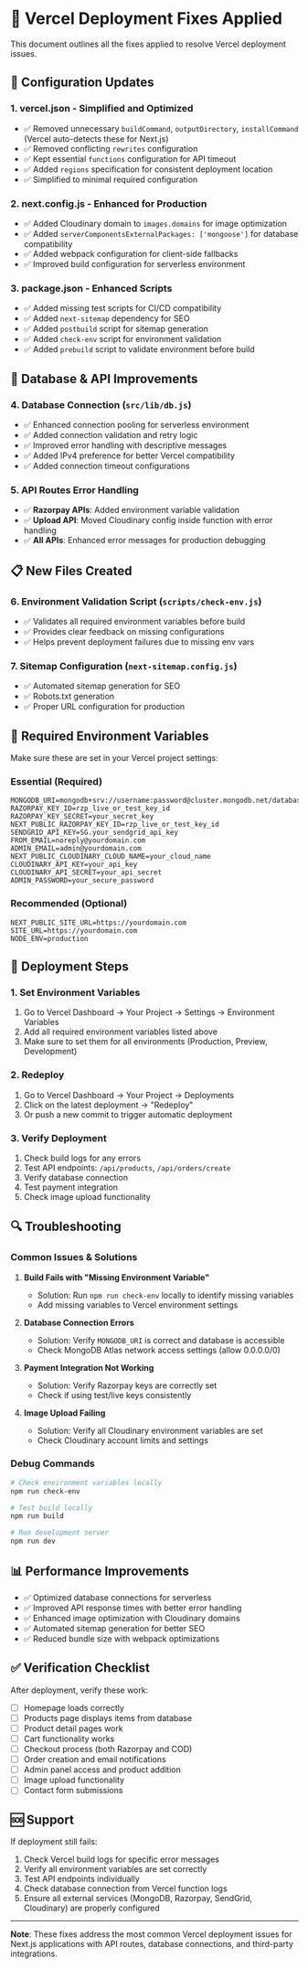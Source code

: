 # 🚀 Vercel Deployment Fixes Applied

This document outlines all the fixes applied to resolve Vercel deployment issues.

## 🔧 Configuration Updates

### 1. **vercel.json** - Simplified and Optimized

- ✅ Removed unnecessary `buildCommand`, `outputDirectory`, `installCommand` (Vercel auto-detects these for Next.js)
- ✅ Removed conflicting `rewrites` configuration
- ✅ Kept essential `functions` configuration for API timeout
- ✅ Added `regions` specification for consistent deployment location
- ✅ Simplified to minimal required configuration

### 2. **next.config.js** - Enhanced for Production

- ✅ Added Cloudinary domain to `images.domains` for image optimization
- ✅ Added `serverComponentsExternalPackages: ['mongoose']` for database compatibility
- ✅ Added webpack configuration for client-side fallbacks
- ✅ Improved build configuration for serverless environment

### 3. **package.json** - Enhanced Scripts

- ✅ Added missing test scripts for CI/CD compatibility
- ✅ Added `next-sitemap` dependency for SEO
- ✅ Added `postbuild` script for sitemap generation
- ✅ Added `check-env` script for environment validation
- ✅ Added `prebuild` script to validate environment before build

## 🔌 Database & API Improvements

### 4. **Database Connection** (`src/lib/db.js`)

- ✅ Enhanced connection pooling for serverless environment
- ✅ Added connection validation and retry logic
- ✅ Improved error handling with descriptive messages
- ✅ Added IPv4 preference for better Vercel compatibility
- ✅ Added connection timeout configurations

### 5. **API Routes Error Handling**

- ✅ **Razorpay APIs**: Added environment variable validation
- ✅ **Upload API**: Moved Cloudinary config inside function with error handling
- ✅ **All APIs**: Enhanced error messages for production debugging

## 📋 New Files Created

### 6. **Environment Validation Script** (`scripts/check-env.js`)

- ✅ Validates all required environment variables before build
- ✅ Provides clear feedback on missing configurations
- ✅ Helps prevent deployment failures due to missing env vars

### 7. **Sitemap Configuration** (`next-sitemap.config.js`)

- ✅ Automated sitemap generation for SEO
- ✅ Robots.txt generation
- ✅ Proper URL configuration for production

## 🔐 Required Environment Variables

Make sure these are set in your Vercel project settings:

### **Essential (Required)**

```env
MONGODB_URI=mongodb+srv://username:password@cluster.mongodb.net/database
RAZORPAY_KEY_ID=rzp_live_or_test_key_id
RAZORPAY_KEY_SECRET=your_secret_key
NEXT_PUBLIC_RAZORPAY_KEY_ID=rzp_live_or_test_key_id
SENDGRID_API_KEY=SG.your_sendgrid_api_key
FROM_EMAIL=noreply@yourdomain.com
ADMIN_EMAIL=admin@yourdomain.com
NEXT_PUBLIC_CLOUDINARY_CLOUD_NAME=your_cloud_name
CLOUDINARY_API_KEY=your_api_key
CLOUDINARY_API_SECRET=your_api_secret
ADMIN_PASSWORD=your_secure_password
```

### **Recommended (Optional)**

```env
NEXT_PUBLIC_SITE_URL=https://yourdomain.com
SITE_URL=https://yourdomain.com
NODE_ENV=production
```

## 🚀 Deployment Steps

### 1. **Set Environment Variables**

1. Go to Vercel Dashboard → Your Project → Settings → Environment Variables
2. Add all required environment variables listed above
3. Make sure to set them for all environments (Production, Preview, Development)

### 2. **Redeploy**

1. Go to Vercel Dashboard → Your Project → Deployments
2. Click on the latest deployment → "Redeploy"
3. Or push a new commit to trigger automatic deployment

### 3. **Verify Deployment**

1. Check build logs for any errors
2. Test API endpoints: `/api/products`, `/api/orders/create`
3. Verify database connection
4. Test payment integration
5. Check image upload functionality

## 🔍 Troubleshooting

### **Common Issues & Solutions**

1. **Build Fails with "Missing Environment Variable"**
   - Solution: Run `npm run check-env` locally to identify missing variables
   - Add missing variables to Vercel environment settings

2. **Database Connection Errors**
   - Solution: Verify `MONGODB_URI` is correct and database is accessible
   - Check MongoDB Atlas network access settings (allow 0.0.0.0/0)

3. **Payment Integration Not Working**
   - Solution: Verify Razorpay keys are correctly set
   - Check if using test/live keys consistently

4. **Image Upload Failing**
   - Solution: Verify all Cloudinary environment variables are set
   - Check Cloudinary account limits and settings

### **Debug Commands**

```bash
# Check environment variables locally
npm run check-env

# Test build locally
npm run build

# Run development server
npm run dev
```

## 📊 Performance Improvements

- ✅ Optimized database connections for serverless
- ✅ Improved API response times with better error handling
- ✅ Enhanced image optimization with Cloudinary domains
- ✅ Automated sitemap generation for better SEO
- ✅ Reduced bundle size with webpack optimizations

## ✅ Verification Checklist

After deployment, verify these work:

- [ ] Homepage loads correctly
- [ ] Products page displays items from database
- [ ] Product detail pages work
- [ ] Cart functionality works
- [ ] Checkout process (both Razorpay and COD)
- [ ] Order creation and email notifications
- [ ] Admin panel access and product addition
- [ ] Image upload functionality
- [ ] Contact form submissions

## 🆘 Support

If deployment still fails:

1. Check Vercel build logs for specific error messages
2. Verify all environment variables are set correctly
3. Test API endpoints individually
4. Check database connection from Vercel function logs
5. Ensure all external services (MongoDB, Razorpay, SendGrid, Cloudinary) are properly configured

---

**Note**: These fixes address the most common Vercel deployment issues for Next.js applications with API routes, database connections, and third-party integrations.
